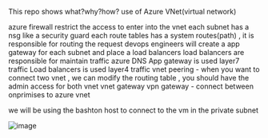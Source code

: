 This repo shows what?why?how? use of Azure VNet(virtual network)

azure firewall restrict the access to enter into the vnet
each subnet has a nsg like a security guard
each route tables has a system routes(path) , it is responsible for routing the request
devops engineers will create a app gateway for each subnet and place a load balancers
load balancers are responsible for maintain traffic
azure DNS
App gateway is used layer7 traffic
Load balancers is used layer4 traffic
vnet peering - when you want to connect two vnet , we can modify the routing table , you should have the admin access for both vnet
vnet gateway 
vpn gateway - connect between onprimises to azure vnet

we will be using the bashton host to connect to the vm in the private subnet


![image](https://github.com/sathishkumar-2001/Azure_VNet/assets/126504329/8f63cc84-ca5f-4d38-80ad-e16f9773e9d6)


